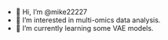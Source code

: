 - 👋 Hi, I’m @mike22227
- 👀 I’m interested in multi-omics data analysis.
- 🌱 I’m currently learning some VAE models.

<!---
mike22227/mike22227 is a ✨ special ✨ repository because its `README.md` (this file) appears on your GitHub profile.
You can click the Preview link to take a look at your changes.
--->
